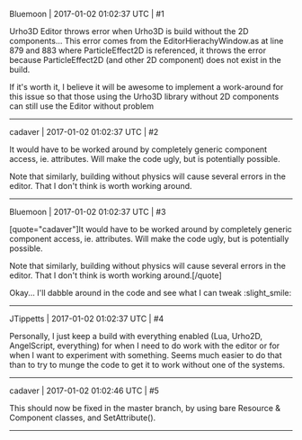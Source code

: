 Bluemoon | 2017-01-02 01:02:37 UTC | #1

Urho3D Editor throws error when Urho3D is build without the 2D components... This error comes from the  EditorHierachyWindow.as at line 879 and 883 where ParticleEffect2D is referenced, it throws the error because ParticleEffect2D (and other 2D component) does not exist in the build.

If it's worth it, I believe it will be awesome to implement a work-around for this issue so that those using the Urho3D library without 2D components can still use the Editor without problem

-------------------------

cadaver | 2017-01-02 01:02:37 UTC | #2

It would have to be worked around by completely generic component access, ie. attributes. Will make the code ugly, but is potentially possible.

Note that similarly, building without physics will cause several errors in the editor. That I don't think is worth working around.

-------------------------

Bluemoon | 2017-01-02 01:02:37 UTC | #3

[quote="cadaver"]It would have to be worked around by completely generic component access, ie. attributes. Will make the code ugly, but is potentially possible.

Note that similarly, building without physics will cause several errors in the editor. That I don't think is worth working around.[/quote]

Okay... I'll dabble around in the code and see what I can tweak  :slight_smile:

-------------------------

JTippetts | 2017-01-02 01:02:37 UTC | #4

Personally, I just keep a build with everything enabled (Lua, Urho2D, AngelScript, everything) for when I need to do work with the editor or for when I want to experiment with something. Seems much easier to do that than to try to munge the code to get it to work without one of the systems.

-------------------------

cadaver | 2017-01-02 01:02:46 UTC | #5

This should now be fixed in the master branch, by using bare Resource & Component classes, and SetAttribute().

-------------------------

